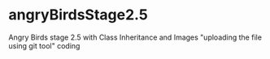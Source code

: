 # angryBirdsStage2.5
Angry Birds stage 2.5 with Class Inheritance and Images 
"uploading the file using git tool" 
coding 
